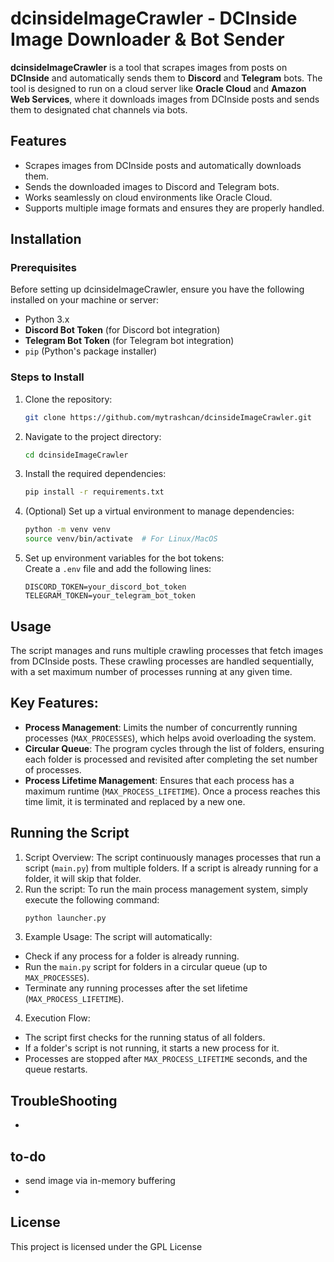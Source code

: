 # dcinsideImageCrawler - DCInside Image Downloader & Bot Sender

**dcinsideImageCrawler** is a tool that scrapes images from posts on **DCInside** and automatically sends them to **Discord** and **Telegram** bots. The tool is designed to run on a cloud server like **Oracle Cloud** and **Amazon Web Services**, where it downloads images from DCInside posts and sends them to designated chat channels via bots.

## Features

- Scrapes images from DCInside posts and automatically downloads them.
- Sends the downloaded images to Discord and Telegram bots.
- Works seamlessly on cloud environments like Oracle Cloud.
- Supports multiple image formats and ensures they are properly handled.

## Installation

### Prerequisites

Before setting up dcinsideImageCrawler, ensure you have the following installed on your machine or server:

- Python 3.x
- **Discord Bot Token** (for Discord bot integration)
- **Telegram Bot Token** (for Telegram bot integration)
- `pip` (Python's package installer)

### Steps to Install

1. Clone the repository:
   ```bash
   git clone https://github.com/mytrashcan/dcinsideImageCrawler.git
   ```
   
2. Navigate to the project directory:
   ```bash
   cd dcinsideImageCrawler
   ```

3. Install the required dependencies:
   ```bash
   pip install -r requirements.txt
   ```

4. (Optional) Set up a virtual environment to manage dependencies:
   ```bash
   python -m venv venv
   source venv/bin/activate  # For Linux/MacOS
   ```
   
5. Set up environment variables for the bot tokens:  
   Create a ```.env``` file and add the following lines:
   ```env
   DISCORD_TOKEN=your_discord_bot_token
   TELEGRAM_TOKEN=your_telegram_bot_token
   ```

## Usage
The script manages and runs multiple crawling processes that fetch images from DCInside posts. These crawling processes are handled sequentially, with a set maximum number of processes running at any given time.

## Key Features:
- **Process Management**: Limits the number of concurrently running processes (```MAX_PROCESSES```), which helps avoid overloading the system.
- **Circular Queue**: The program cycles through the list of folders, ensuring each folder is processed and revisited after completing the set number of processes.
- **Process Lifetime Management**: Ensures that each process has a maximum runtime (```MAX_PROCESS_LIFETIME```). Once a process reaches this time limit, it is terminated and replaced by a new one.
  
## Running the Script

1. Script Overview: The script continuously manages processes that run a script (```main.py```) from multiple folders. If a script is already running for a folder, it will skip that folder.
2. Run the script:
   To run the main process management system, simply execute the following command:
   ```bash
   python launcher.py
   ```
3. Example Usage:
The script will automatically:
- Check if any process for a folder is already running.
- Run the ```main.py``` script for folders in a circular queue (up to ```MAX_PROCESSES```).
- Terminate any running processes after the set lifetime (```MAX_PROCESS_LIFETIME```).

4. Execution Flow:
- The script first checks for the running status of all folders.
- If a folder's script is not running, it starts a new process for it.
- Processes are stopped after ```MAX_PROCESS_LIFETIME``` seconds, and the queue restarts.

## TroubleShooting
- 

## to-do
- send image via in-memory buffering
- 
## License
This project is licensed under the GPL License
